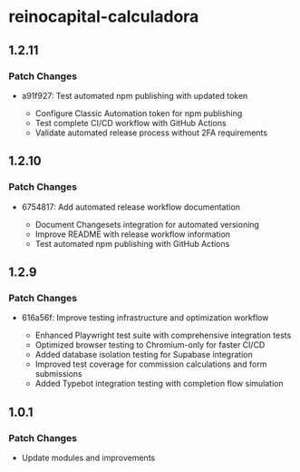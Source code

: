 # reinocapital-calculadora

## 1.2.11

### Patch Changes

- a91f927: Test automated npm publishing with updated token

  - Configure Classic Automation token for npm publishing
  - Test complete CI/CD workflow with GitHub Actions
  - Validate automated release process without 2FA requirements

## 1.2.10

### Patch Changes

- 6754817: Add automated release workflow documentation

  - Document Changesets integration for automated versioning
  - Improve README with release workflow information
  - Test automated npm publishing with GitHub Actions

## 1.2.9

### Patch Changes

- 616a56f: Improve testing infrastructure and optimization workflow

  - Enhanced Playwright test suite with comprehensive integration tests
  - Optimized browser testing to Chromium-only for faster CI/CD
  - Added database isolation testing for Supabase integration
  - Improved test coverage for commission calculations and form submissions
  - Added Typebot integration testing with completion flow simulation

## 1.0.1

### Patch Changes

- Update modules and improvements
